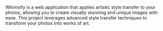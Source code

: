 Whimsify is a web application that applies artistic style transfer to your photos, allowing you to create visually stunning and unique images with ease. This project leverages advanced style transfer techniques to transform your photos into works of art.
